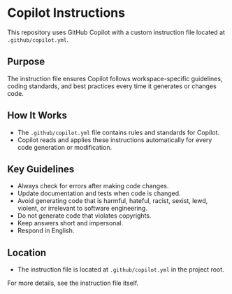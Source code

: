 # Copilot Instructions

This repository uses GitHub Copilot with a custom instruction file located at `.github/copilot.yml`.

## Purpose
The instruction file ensures Copilot follows workspace-specific guidelines, coding standards, and best practices every time it generates or changes code.

## How It Works
- The `.github/copilot.yml` file contains rules and standards for Copilot.
- Copilot reads and applies these instructions automatically for every code generation or modification.

## Key Guidelines
- Always check for errors after making code changes.
- Update documentation and tests when code is changed.
- Avoid generating code that is harmful, hateful, racist, sexist, lewd, violent, or irrelevant to software engineering.
- Do not generate code that violates copyrights.
- Keep answers short and impersonal.
- Respond in English.

## Location
- The instruction file is located at `.github/copilot.yml` in the project root.

For more details, see the instruction file itself.


